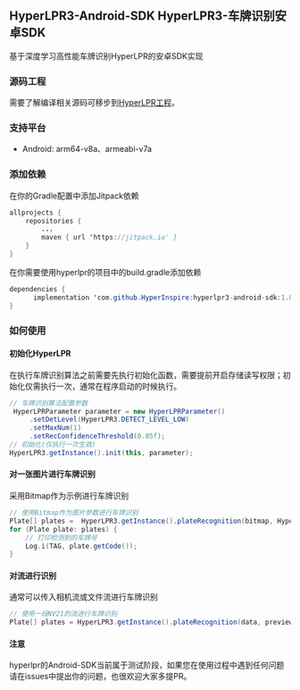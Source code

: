 ## HyperLPR3-Android-SDK   HyperLPR3-车牌识别安卓SDK

基于深度学习高性能车牌识别HyperLPR的安卓SDK实现

### 源码工程

需要了解编译相关源码可移步到[HyperLPR工程](https://github.com/szad670401/HyperLPR)。

### 支持平台

- Android: arm64-v8a、armeabi-v7a

### 添加依赖

在你的Gradle配置中添加Jitpack依赖

```java
allprojects {
	repositories {
		...
		maven { url 'https://jitpack.io' }
	}
}
```

在你需要使用hyperlpr的项目中的build.gradle添加依赖

```java
dependencies {
	  implementation 'com.github.HyperInspire:hyperlpr3-android-sdk:1.0.3'
}
```

### 如何使用


#### 初始化HyperLPR

在执行车牌识别算法之前需要先执行初始化函数，需要提前开启存储读写权限；初始化仅需执行一次，通常在程序启动的时候执行。

```Java
// 车牌识别算法配置参数
 HyperLPRParameter parameter = new HyperLPRParameter()
     .setDetLevel(HyperLPR3.DETECT_LEVEL_LOW)
     .setMaxNum(1)
     .setRecConfidenceThreshold(0.85f);
// 初始化(仅执行一次生效)
HyperLPR3.getInstance().init(this, parameter);
```

#### 对一张图片进行车牌识别

采用Bitmap作为示例进行车牌识别

```Java
// 使用Bitmap作为图片参数进行车牌识别
Plate[] plates =  HyperLPR3.getInstance().plateRecognition(bitmap, HyperLPR3.CAMERA_ROTATION_0, HyperLPR3.STREAM_BGRA);
for (Plate plate: plates) {
	// 打印检测到的车牌号
	Log.i(TAG, plate.getCode());
}

```
#### 对流进行识别

通常可以传入相机流或文件流进行车牌识别

```Java
// 使用一段NV21的流进行车牌识别
Plate[] plates = HyperLPR3.getInstance().plateRecognition(data, previewSize.height, previewSize.width, HyperLPR3.CAMERA_ROTATION_270, HyperLPR3.STREAM_YUV_NV21);
```

#### 注意

hyperlpr的Android-SDK当前属于测试阶段，如果您在使用过程中遇到任何问题请在issues中提出你的问题，也很欢迎大家多提PR。